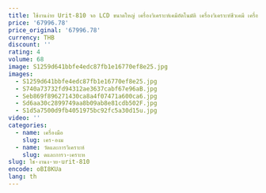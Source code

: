 ```yaml
---
title: ใช้งานง่าย Urit-810 จอ LCD ขนาดใหญ่ เครื่องวิเคราะห์เคมีอัตโนมัติ เครื่องวิเคราะห์ชีวเคมี เครื่องมือวิเคราะห์ทางคลินิก
price: '67996.78'
price_original: '67996.78'
currency: THB
discount: ''
rating: 4
volume: 68
image: S1259d641bbfe4edc87fb1e16770ef8e25.jpg
images:
  - S1259d641bbfe4edc87fb1e16770ef8e25.jpg
  - S740a73732fd94312ae3637cabf67e96aB.jpg
  - Seb869f896271430ca8a4f07471a600ca6.jpg
  - Sd6aa30c2899749aa8b09ab8e81cdb502F.jpg
  - S1d5a7500d9fb4051975bc92fc5a30d15u.jpg
video: ''
categories:
  - name: เครื่องมือ
    slug: เคร-องม
  - name: วัดและการวิเคราะห์
    slug: ดและการว-เคราะห
slug: ใช-งานง-าย-urit-810
encode: oBI8KUa
lang: th
---
```

  